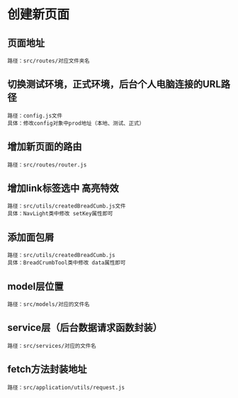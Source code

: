 # 创建新页面

## 页面地址
	路径：src/routes/对应文件夹名

## 切换测试环境，正式环境，后台个人电脑连接的URL路径
	路径：config.js文件
	具体：修改config对象中prod地址（本地、测试、正式）

## 增加新页面的路由
	路径：src/routes/router.js

## 增加link标签选中 高亮特效
	路径：src/utils/createdBreadCumb.js文件
	具体：NavLight类中修改 setKey属性即可

## 添加面包屑
	路径：src/utils/createdBreadCumb.js
	具体：BreadCrumbTool类中修改 data属性即可

## model层位置
	路径：src/models/对应的文件名

## service层（后台数据请求函数封装）
	路径：src/services/对应的文件名

## fetch方法封装地址
	路径：src/application/utils/request.js
